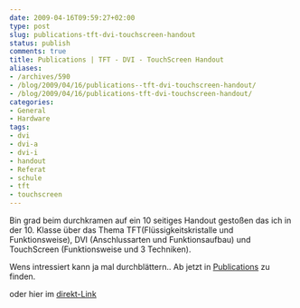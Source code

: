 ```yaml
---
date: 2009-04-16T09:59:27+02:00
type: post
slug: publications-tft-dvi-touchscreen-handout
status: publish
comments: true
title: Publications | TFT - DVI - TouchScreen Handout
aliases:
- /archives/590
- /blog/2009/04/16/publications--tft-dvi-touchscreen-handout/
- /blog/2009/04/16/publications-tft-dvi-touchscreen-handout/
categories:
- General
- Hardware
tags:
- dvi
- dvi-a
- dvi-i
- handout
- Referat
- schule
- tft
- touchscreen
---
```


Bin grad beim durchkramen auf ein 10 seitiges Handout gestoßen das ich in der 10. Klasse über das Thema TFT(Flüssigkeitskristalle und Funktionsweise), DVI (Anschlussarten und Funktionsaufbau) und TouchScreen (Funktionsweise und 3 Techniken).

Wens intressiert kann ja mal durchblättern..
Ab jetzt in [Publications](/?page_id=408) zu finden.

oder hier im [direkt-Link](http://zwetschge.org/publications/TFT-Handout.pdf)
